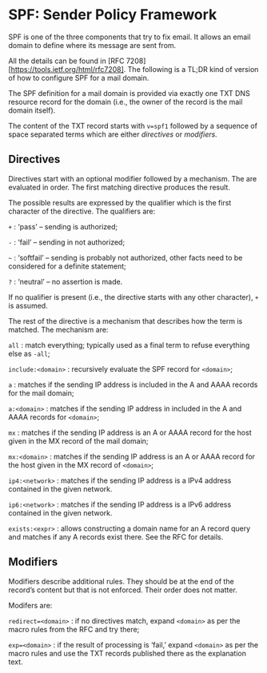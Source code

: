 # SPF: Sender Policy Framework

SPF is one of the three components that try to fix email. It allows an
email domain to define where its message are sent from.

All the details can be found in
[RFC 7208][https://tools.ietf.org/html/rfc7208]. The following is a TL;DR
kind of version of how to configure SPF for a mail domain.

The SPF definition for a mail domain is provided via exactly one TXT DNS
resource record for the domain (i.e., the owner of the record is the mail
domain itself).

The content of the TXT record starts with `v=spf1` followed by a sequence
of space separated terms which are either _directives_ or _modifiers._

## Directives

Directives start with an optional modifier followed by a mechanism. The
are evaluated in order. The first matching directive produces the result.

The possible results are expressed by the qualifier which is the first
character of the directive. The qualifiers are:

`+`
: ‘pass’ – sending is authorized;

`-`
: ‘fail’ – sending in not authorized;

`~`
: ‘softfail’ – sending is probably not authorized, other facts need to be
  considered for a definite statement;

`?`
: ‘neutral’ – no assertion is made.

If no qualifier is present (i.e., the directive starts with any other
character), `+` is assumed.

The rest of the directive is a mechanism that describes how the term is
matched. The mechanism are:

`all`
: match everything; typically used as a final term to refuse everything
  else as `-all`;

`include:<domain>`
: recursively evaluate the SPF record for `<domain>`;

`a`
: matches if the sending IP address is included in the A and AAAA records
  for the mail domain;

`a:<domain>`
: matches if the sending IP address in included in the A and AAAA records
  for `<domain>`;

`mx`
: matches if the sending IP address is an A or AAAA record for the host
  given in the MX record of the mail domain;

`mx:<domain>`
: matches if the sending IP address is an A or AAAA record for the host
  given in the MX record of `<domain>`;

`ip4:<network>`
: matches if the sending IP address is a IPv4 address contained in the
  given network.

`ip6:<network>`
: matches if the sending IP address is a IPv6 address contained in the
  given network.

`exists:<expr>`
: allows constructing a domain name for an A record query and matches if
  any A records exist there. See the RFC for details.

## Modifiers

Modifiers describe additional rules. They should be at the end of the
record’s content but that is not enforced. Their order does not matter.

Modifers are:

`redirect=<domain>`
: if no directives match, expand `<domain>` as per the macro rules from
  the RFC and try there;

`exp=<domain>`
: if the result of processing is ‘fail,’ expand `<domain>` as per the
  macro rules and use the TXT records published there as the explanation
  text.

